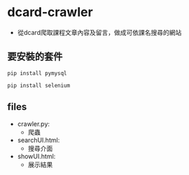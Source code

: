 # dcard-crawler
- 從dcard爬取課程文章內容及留言，做成可依課名搜尋的網站
## 要安裝的套件
```shell=
pip install pymysql
```
```shell=
pip install selenium
```
## files
- crawler.py:
  - 爬蟲
- searchUI.html:
  - 搜尋介面
- showUI.html:
  - 展示結果
